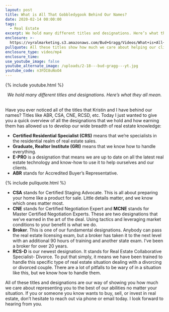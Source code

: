 ```yaml
---
layout: post
title: What is All That Gobbledygook Behind Our Names?
date: 2020-02-14 00:00:00
tags:
  - Real Estate
excerpt: We hold many different titles and designations. Here’s what they all mean.
enclosure: >-
  https://vyralmarketing.s3.amazonaws.com/Bud+Gragg/Videos/What+is+All+That+Gobbledygook+Behind+Our+Names_.mp4
pullquote: All these titles show how much we care about helping our clients succeed.
enclosure_type: video/mp4
enclosure_time:
use_youtube_image: false
youtube_alternate_image: /uploads/2-18---bud-gragg---yt.jpg
youtube_code: n3FDI8uNoO4
---
```


{% include youtube.html %}

<center><em>We hold many different titles and designations. Here&rsquo;s what they all mean.</em></center>

<br>Have you ever noticed all of the titles that Kristin and I have behind our names? Titles like ABR, CSA, CNE, RCSD, etc. Today I just wanted to give you a quick overview of all the designations that we hold and how earning them has allowed us to develop our wide breadth of real estate knowledge:

* **Certified Residential Specialist (CRS)** means that we’re specialists in the residential realm of real estate sales.
* **Graduate, Realtor Institute (GRI)** means that we know how to handle everything.
* **E-PRO** is a designation that means we are up to date on all the latest real estate technology and know-how to use it to help ourselves and our clients.
* **ABR** stands for Accredited Buyer’s Representative.

{% include pullquote.html %}

* **CSA** stands for Certified Staging Advocate. This is all about preparing your home like a product for sale. Little details matter, and we know which ones matter most.
* **CNE** stands for Certified Negotiation Expert and **MCNE** stands for Master Certified Negotiation Experts. These are two designations that we’ve earned in the art of the deal. Using tactics and leveraging market conditions to your benefit is what we do.
* **Broker**. This is one of our fundamental designations. Anybody can pass the real estate licensing exam, but a broker has taken it to the next level with an additional 90 hours of training and another state exam. I’ve been a broker for over 20 years.
* **RCS-D** is our newest designation. It stands for Real Estate Collaborative Specialist- Divorce. To put that simply, it means we have been trained to handle this specific type of real estate situation dealing with a divorcing or divorced couple. There are a lot of pitfalls to be wary of in a situation like this, but we know how to handle them.

All of these titles and designations are our way of showing you how much we care about representing you to the best of our abilities no matter your situation. If you or someone you know wants to buy, sell, or invest in real estate, don’t hesitate to reach out via phone or email today. I look forward to hearing from you.
